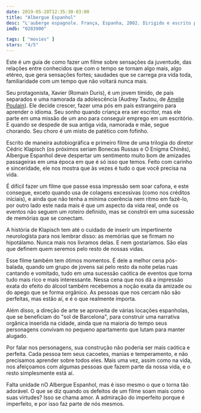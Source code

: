 ```yaml
---
date: 2019-05-28T12:35:30-03:00
title: "Albergue Espanhol"
desc: "L'auberge espagnole. França, Espanha, 2002. Dirigido e escrito por Cédric Klapisch. Com Romain Duris, Judith Godrèche, Kelly Reilly, Audrey Tautou, Cécile de France, Cristina Brondo, Barnaby Metschurat, Kevin Bishop."
imdb: "0283900"

tags: [ "movies" ]
stars: "4/5"
---
```

Este é um guia de como fazer um filme sobre sensações da juventude, das relações entre conhecidos que com o tempo se tornam algo mais, algo etéreo, que gera sensações fortes; saudades que se carrega pra vida toda, familiaridade com um tempo que não voltará nunca mais.

Seu protagonista, Xavier (Romain Duris), é um jovem tímido, de pais separados e uma namorada da adolescência (Audrey Tautou, de [Amelie Poulain](/amelie-poulain)). Ele decide crescer, fazer uma pós em país estrangeiro para aprender o idioma. Seu sonho quando criança era ser escritor, mas ele parte em uma missão de um ano para conseguir emprego em um escritório. E quando se despede de sua antiga vida, namorada e mãe, segue chorando. Seu choro é um misto de patético com fofinho.

Escrito de maneira autobiográfica e primeiro filme de uma trilogia do diretor Cédric Klapisch (os próximos seriam Bonecas Russas e O Enigma Chinês), Albergue Espanhol deve despertar um sentimento muito bom de amizades passageiras em uma época em que é só isso que temos. Feito com carinho e sinceridade, ele nos mostra que às vezes é tudo o que você precisa na vida.

É difícil fazer um filme que passe essa impressão sem soar cafona, e este consegue, exceto quando usa de colagens excessivas (como nos créditos iniciais), e ainda que não tenha a mínima coerência nem ritmo em fazê-lo, por outro lado este nada mais é que um aspecto da vida real, onde os eventos não seguem um roteiro definido, mas se constrói em uma sucessão de memórias que se conectam.

A história de Klapisch tem até o cuidado de inserir um impertinente neurologista para nos lembrar disso: as memórias que se firmam no hipotálamo. Nunca mais nos livramos delas. E nem gostaríamos. São elas que definem quem seremos pelo resto de nossas vidas.

Esse filme também tem ótimos momentos. É dele a melhor cena pós-balada, quando um grupo de jovens sai pelo resto da noite pelas ruas cantando e vomitado, tudo em uma sucessão caótica de eventos que torna tudo mais rico e mais interessante. Nessa cena que nos dá a impressão exata do efeito do álcool também recebemos a noção exata da amizade ou do apego que se forma orgânico. As pessoas que nos cercam não são perfeitas, mas estão aí, e é o que realmente importa.

Além disso, a direção de arte se aproveita de várias locações espanholas, que se beneficiam do "sol de Barcelona", para construir uma narrativa orgânica inserida na cidade, ainda que na maioria do tempo seus personagens convivam no pequeno apartamento que lutam para manter alugado.

Por falar nos personagens, sua construção não poderia ser mais caótica e perfeita. Cada pessoa tem seus cacoetes, manias e temperamento, e não precisamos aprender sobre todos eles. Mais uma vez, assim como na vida, nos afeiçoamos com algumas pessoas que fazem parte da nossa vida, e o resto simplesmente está aí.

Falta unidade nO Albergue Espanhol, mas é isso mesmo o que o torna tão adorável. O que se diz quando os defeitos de um filme soam mais como suas virtudes? Isso se chama amor. A admiração do imperfeito porque é imperfeito, e por isso faz parte de nós mesmos.
